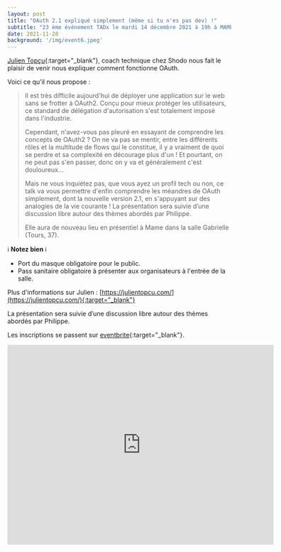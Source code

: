```yaml
---
layout: post
title: "OAuth 2.1 expliqué simplement (même si tu n'es pas dev) !"
subtitle: "23 ème événement TADx le mardi 14 décembre 2021 à 19h à MAME (Tours, 37)"
date: 2021-11-28
background: '/img/event6.jpeg'
---
```

[Julien Topçu](https://julientopcu.com/){:target="_blank"}, coach technique chez Shodo nous fait le plaisir de venir nous expliquer comment fonctionne OAuth.

Voici ce qu'il nous propose :

>Il est très difficile aujourd'hui de déployer une application sur le web sans se frotter à OAuth2. Conçu pour mieux protéger les utilisateurs, ce standard de délégation d'autorisation s'est totalement imposé dans l'industrie.
>
>Cependant, n'avez-vous pas pleuré en essayant de comprendre les concepts de OAuth2 ? On ne va pas se mentir, entre les différents rôles et la multitude de flows qui le constitue, il y a vraiment de quoi se perdre et sa complexité en décourage plus d'un ! Et pourtant, on ne peut pas s'en passer, donc on y va et généralement c'est douloureux…
>
>Mais ne vous inquiétez pas, que vous ayez un profil tech ou non, ce talk va vous permettre d'enfin comprendre les méandres de OAuth simplement, dont la nouvelle version 2.1, en s'appuyant sur des analogies de la vie courante !
>La présentation sera suivie d’une discussion libre autour des thèmes abordés par Philippe.
>
>Elle aura de nouveau lieu en présentiel à Mame dans la salle Gabrielle (Tours, 37).

ℹ️ **Notez bien** ℹ️ 

 - Port du masque obligatoire pour le public.
 - Pass sanitaire obligatoire à présenter aux organisateurs à l'entrée de la salle. 

Plus d'informations sur Julien : [https://julientopcu.com/](https://julientopcu.com/){:target="_blank"}

La présentation sera suivie d’une discussion libre autour des thèmes abordés par Philippe.

Les inscriptions se passent sur [eventbrite](https://www.eventbrite.fr/e/billets-oauth-21-explique-simplement-meme-si-tu-nes-pas-dev-218728010367){:target="_blank"}.

<iframe src="https://www.google.com/maps/embed?pb=!1m14!1m8!1m3!1d5401.937664338934!2d0.668619!3d47.393041!3m2!1i1024!2i768!4f13.1!3m3!1m2!1s0x0%3A0xf59dd58d55f79b77!2sMAME!5e0!3m2!1sfr!2sfr!4v1572774528763!5m2!1sfr!2sfr" width="600" height="450" frameborder="0" style="border:0;" allowfullscreen=""></iframe>



